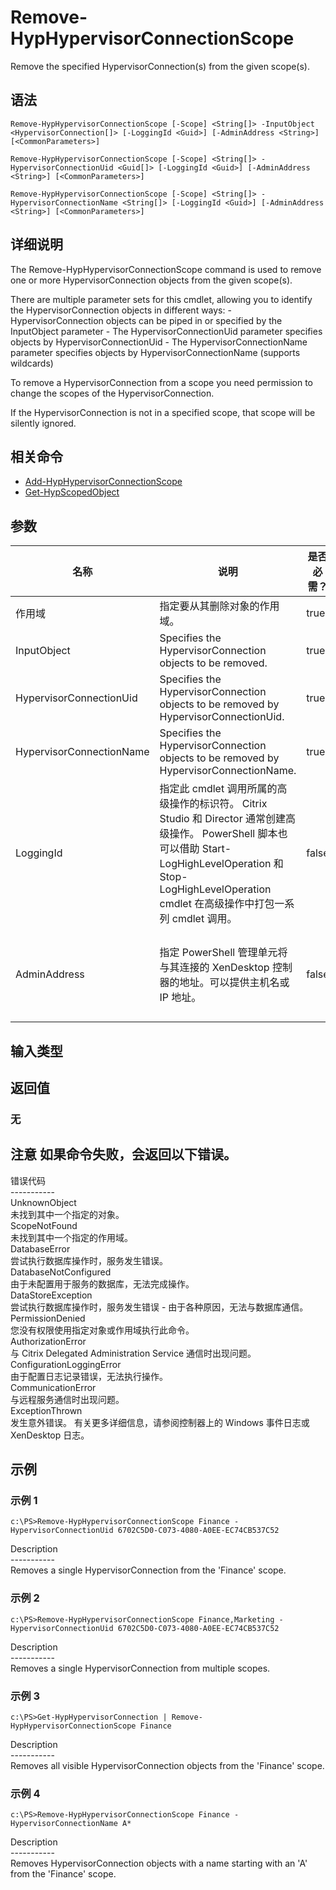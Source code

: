 # Remove-HypHypervisorConnectionScope

Remove the specified HypervisorConnection(s) from the given scope(s).

## 语法

    Remove-HypHypervisorConnectionScope [-Scope] <String[]> -InputObject <HypervisorConnection[]> [-LoggingId <Guid>] [-AdminAddress <String>] [<CommonParameters>]
    
    Remove-HypHypervisorConnectionScope [-Scope] <String[]> -HypervisorConnectionUid <Guid[]> [-LoggingId <Guid>] [-AdminAddress <String>] [<CommonParameters>]
    
    Remove-HypHypervisorConnectionScope [-Scope] <String[]> -HypervisorConnectionName <String[]> [-LoggingId <Guid>] [-AdminAddress <String>] [<CommonParameters>]
    

## 详细说明

The Remove-HypHypervisorConnectionScope command is used to remove one or more HypervisorConnection objects from the given scope(s).

There are multiple parameter sets for this cmdlet, allowing you to identify the HypervisorConnection objects in different ways: - HypervisorConnection objects can be piped in or specified by the InputObject parameter - The HypervisorConnectionUid parameter specifies objects by HypervisorConnectionUid - The HypervisorConnectionName parameter specifies objects by HypervisorConnectionName (supports wildcards)

To remove a HypervisorConnection from a scope you need permission to change the scopes of the HypervisorConnection.

If the HypervisorConnection is not in a specified scope, that scope will be silently ignored.

## 相关命令

- [Add-HypHypervisorConnectionScope](Add-HypHypervisorConnectionScope.html)
- [Get-HypScopedObject](Get-HypScopedObject.html)

## 参数

| 名称                       | 说明                                                                                                                                                                     | 是否必需？ | 管道输入                           | 默认值                                   |
| ------------------------ | ---------------------------------------------------------------------------------------------------------------------------------------------------------------------- | ----- | ------------------------------ | ------------------------------------- |
| 作用域                      | 指定要从其删除对象的作用域。                                                                                                                                                         | true  | false                          |                                       |
| InputObject              | Specifies the HypervisorConnection objects to be removed.                                                                                                              | true  | true (ByValue, ByPropertyName) |                                       |
| HypervisorConnectionUid  | Specifies the HypervisorConnection objects to be removed by HypervisorConnectionUid.                                                                                   | true  | true (ByValue, ByPropertyName) |                                       |
| HypervisorConnectionName | Specifies the HypervisorConnection objects to be removed by HypervisorConnectionName.                                                                                  | true  | true (ByValue, ByPropertyName) |                                       |
| LoggingId                | 指定此 cmdlet 调用所属的高级操作的标识符。 Citrix Studio 和 Director 通常创建高级操作。 PowerShell 脚本也可以借助 Start-LogHighLevelOperation 和 Stop-LogHighLevelOperation cmdlet 在高级操作中打包一系列 cmdlet 调用。 | false | false                          |                                       |
| AdminAddress             | 指定 PowerShell 管理单元将与其连接的 XenDesktop 控制器的地址。可以提供主机名或 IP 地址。                                                                                                             | false | false                          | Localhost。一旦有 cmdlet 提供了某个值，此值将变为默认值。 |

## 输入类型

### 

## 返回值

### 无

## 注意 如果命令失败，会返回以下错误。  
错误代码  
\---\---\-----  
UnknownObject  
未找到其中一个指定的对象。  
ScopeNotFound  
未找到其中一个指定的作用域。  
DatabaseError  
尝试执行数据库操作时，服务发生错误。  
DatabaseNotConfigured  
由于未配置用于服务的数据库，无法完成操作。  
DataStoreException  
尝试执行数据库操作时，服务发生错误 - 由于各种原因，无法与数据库通信。  
PermissionDenied  
您没有权限使用指定对象或作用域执行此命令。  
AuthorizationError  
与 Citrix Delegated Administration Service 通信时出现问题。  
ConfigurationLoggingError  
由于配置日志记录错误，无法执行操作。  
CommunicationError  
与远程服务通信时出现问题。  
ExceptionThrown  
发生意外错误。 有关更多详细信息，请参阅控制器上的 Windows 事件日志或 XenDesktop 日志。

## 示例

### 示例 1

    c:\PS>Remove-HypHypervisorConnectionScope Finance -HypervisorConnectionUid 6702C5D0-C073-4080-A0EE-EC74CB537C52
    

Description  
\---\---\-----  
Removes a single HypervisorConnection from the 'Finance' scope.

### 示例 2

    c:\PS>Remove-HypHypervisorConnectionScope Finance,Marketing -HypervisorConnectionUid 6702C5D0-C073-4080-A0EE-EC74CB537C52
    

Description  
\---\---\-----  
Removes a single HypervisorConnection from multiple scopes.

### 示例 3

    c:\PS>Get-HypHypervisorConnection | Remove-HypHypervisorConnectionScope Finance
    

Description  
\---\---\-----  
Removes all visible HypervisorConnection objects from the 'Finance' scope.

### 示例 4

    c:\PS>Remove-HypHypervisorConnectionScope Finance -HypervisorConnectionName A*
    

Description  
\---\---\-----  
Removes HypervisorConnection objects with a name starting with an 'A' from the 'Finance' scope.